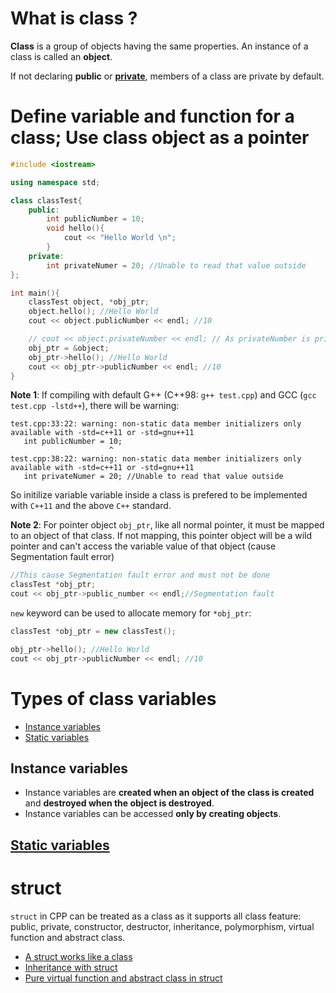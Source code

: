 # What is class ?

**Class** is a group of objects having the same properties. An instance of a class is called an **object**.

If not declaring **public** or **[private](#private-variables)**, members of a class are private by default.

# Define variable and function for a class; Use class object as a pointer

```cpp
#include <iostream>

using namespace std;

class classTest{
	public:
		int publicNumber = 10;
		void hello(){
			cout << "Hello World \n";
		}
	private:
		int privateNumer = 20; //Unable to read that value outside
};

int main(){
	classTest object, *obj_ptr;
	object.hello(); //Hello World
	cout << object.publicNumber << endl; //10

	// cout << object.privateNumber << endl; // As privateNumber is private variable, this line will give error
	obj_ptr = &object;
	obj_ptr->hello(); //Hello World
	cout << obj_ptr->publicNumber << endl; //10
}
```

**Note 1**: If compiling with default G++ (C++98: ``g++ test.cpp``) and GCC (``gcc test.cpp -lstd++``), there will be warning: 

```
test.cpp:33:22: warning: non-static data member initializers only available with -std=c++11 or -std=gnu++11
   int publicNumber = 10;
                      ^
test.cpp:38:22: warning: non-static data member initializers only available with -std=c++11 or -std=gnu++11
   int privateNumer = 20; //Unable to read that value outside
```

So initilize variable variable inside a class is prefered to be implemented with ``C++11`` and the above ``C++`` standard.

**Note 2**: For pointer object ``obj_ptr``, like all normal pointer, it must be mapped to an object of that class. If not mapping, this pointer object will be a wild pointer and can't access the variable value of that object (cause Segmentation fault error)

```cpp
//This cause Segmentation fault error and must not be done
classTest *obj_ptr;
cout << obj_ptr->public_number << endl;//Segmentation fault
```

``new`` keyword can be used to allocate memory for ``*obj_ptr``:

```cpp
classTest *obj_ptr = new classTest();

obj_ptr->hello(); //Hello World
cout << obj_ptr->publicNumber << endl; //10
```

# Types of class variables

* [Instance variables](#instance-variables)
* [Static variables](#static-variables)

## Instance variables

* Instance variables are **created when an object of the class is created** and **destroyed when the object is destroyed**.
* Instance variables can be accessed **only by creating objects**.

## [Static variables](static.md#static-variables)

# struct

``struct`` in CPP can be treated as a class as it supports all class feature: public, private, constructor, destructor, inheritance, polymorphism, virtual function and abstract class.

* [A struct works like a class](struct.md#a-struct-works-like-a-class)
* [Inheritance with struct](struct.md#inheritance-with-struct)
* [Pure virtual function and abstract class in struct](struct.md#pure-virtual-function-and-abstract-class-in-struct)
